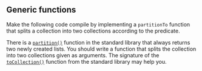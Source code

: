 ## Generic functions

Make the following code compile by implementing a `partitionTo` function that splits
a collection into two collections according to the predicate.

There is a [`partition()`](https://kotlinlang.org/api/latest/jvm/stdlib/kotlin.collections/kotlin.-iterable/partition.html)
function in the standard library that always returns two newly created lists.
You should write a function that splits the collection into two collections given as arguments.
The signature of the
[`toCollection()`](https://kotlinlang.org/api/latest/jvm/stdlib/kotlin.collections/kotlin.-iterable/to-collection.html)
 function from the standard library may help you.
